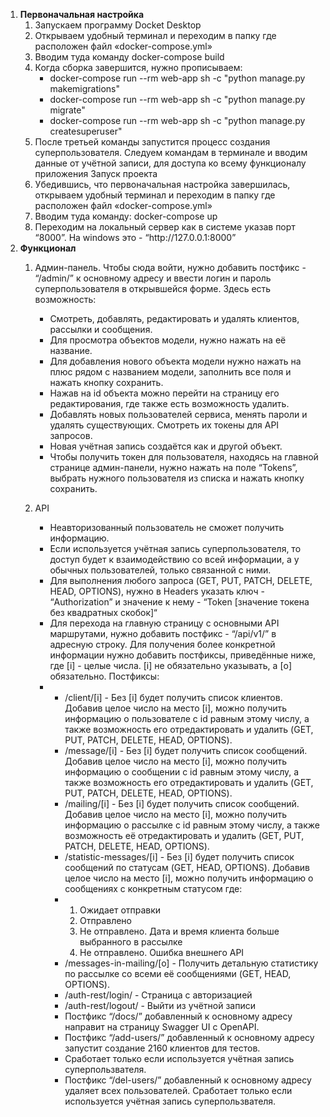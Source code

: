 <ol>
    <li>
        <b>Первоначальная настройка</b>
        <ol>
            <li>Запускаем программу Docket Desktop</li>
            <li>Открываем удобный терминал и переходим в папку где расположен файл «docker-compose.yml»</li>
            <li>Вводим туда команду docker-compose build</li>
            <li>
                Когда сборка завершится, нужно прописываем:
                <ul>
                    <li>docker-compose run --rm web-app sh -c "python manage.py makemigrations"</li>
                    <li>docker-compose run --rm web-app sh -c "python manage.py migrate"</li>
                    <li>docker-compose run --rm web-app sh -c "python manage.py createsuperuser"</li>
                </ul>
            </li>
            <li>После третьей команды запустится процесс создания суперпользователя. Следуем командам в терминале и
                вводим данные от учётной записи, для доступа ко всему функционалу приложения Запуск проекта</li>
            <li>Убедившись, что первоначальная настройка завершилась, открываем удобный терминал и переходим в папку где
                расположен файл «docker-compose.yml»</li>
            <li>Вводим туда команду: docker-compose up</li>
            <li>Переходим на локальный сервер как в системе указав порт “8000”. На windows это - “http://127.0.0.1:8000”
            </li>
        </ol>
    </li>
    <li>
        <b>Функционал</b>
        <ol>
            <li>
                <p>
                    Админ-панель. Чтобы сюда войти, нужно добавить постфикс - “/admin/” к основному адресу и ввести логин и пароль суперпользователя в открывшейся форме. Здесь есть возможность:
                </p>
                <ul>
                    <li>Смотреть, добавлять, редактировать и удалять клиентов, рассылки и сообщения.</li>
                    <li>Для просмотра объектов модели, нужно нажать на её название.</li>
                    <li>Для добавления нового объекта модели нужно нажать на плюс рядом с названием модели, заполнить
                        все поля и нажать кнопку сохранить.</li>
                    <li>Нажав на id объекта можно перейти на страницу его редактирования, где также есть возможность
                        удалить.</li>
                    <li>Добавлять новых пользователей сервиса, менять пароли и удалять существующих. Смотреть их токены
                        для API запросов.</li>
                    <li>Новая учётная запись создаётся как и другой объект.</li>
                    <li>Чтобы получить токен для пользователя, находясь на главной странице админ-панели, нужно нажать
                        на поле “Tokens”, выбрать нужного пользователя из списка и нажать кнопку сохранить.</li>
                </ul>
            </li>
            <li>
                <p>API</p>
                <ul>
                    <li>Неавторизованный пользователь не сможет получить информацию.</li>
                    <li>
                        Если используется учётная запись суперпользователя, то доступ будет к взаимодействию со всей
                        информации, а у обычных пользователей, только связанной с ними.
                    </li>
                    <li>Для выполнения любого запроса (GET, PUT, PATCH, DELETE, HEAD, OPTIONS), нужно в Headers указать
                        ключ - “Authorization” и значение к нему - “Token [значение токена без квадратных скобок]“</li>
                    <li>
                        Для перехода на главную страницу с основными API маршрутами, нужно добавить постфикс -
                        “/api/v1/” в адресную строку. Для получения более конкретной информации нужно добавить
                        постфиксы, приведённые ниже, где [i] - целые числа. [i] не обязательно указывать, а [o]
                        обязательно. Постфиксы:
                    </li>
                    <li>
                        <ul>
                            <li>
                                /client/[i] - Без [i] будет получить список клиентов. Добавив целое число на место [i],
                                можно получить информацию о пользователе с id равным этому числу, а также возможность
                                его отредактировать и удалить
                                (GET, PUT, PATCH, DELETE, HEAD, OPTIONS).
                            </li>
                            <li>
                                /message/[i] - Без [i] будет получить список сообщений. Добавив целое число на место
                                [i], можно получить информацию о сообщении с id равным этому числу, а также возможность
                                его отредактировать и удалить (GET,
                                PUT, PATCH, DELETE, HEAD, OPTIONS).
                            </li>
                            <li>
                                /mailing/[i] - Без [i] будет получить список сообщений. Добавив целое число на место
                                [i], можно получить информацию о рассылке с id равным этому числу, а также возможность
                                её отредактировать и удалить (GET,
                                PUT, PATCH, DELETE, HEAD, OPTIONS).
                            </li>
                            <li>
                                /statistic-messages/[i] - Без [i] будет получить список сообщений по статусам (GET,
                                HEAD, OPTIONS). Добавив целое число на место [i], можно получить информацию о сообщениях
                                с конкретным статусом где:
                            </li>
                            <li>
                                <ol>
                                    <li>Ожидает отправки</li>
                                    <li>Отправлено</li>
                                    <li>Не отправлено. Дата и время клиента больше выбранного в рассылке</li>
                                    <li>Не отправлено. Ошибка внешнего API</li>
                                </ol>
                            </li>
                            <li>/messages-in-mailing/[o] - Получить детальную статистику по рассылке со всеми её
                                сообщениями (GET, HEAD, OPTIONS).</li>
                            <li>/auth-rest/login/ - Страница с авторизацией</li>
                            <li>/auth-rest/logout/ - Выйти из учётной записи</li>
                            <li>Постфикс “/docs/” добавленный к основному адресу направит на страницу Swagger UI с
                                OpenAPI.</li>
                            <li>Постфикс “/add-users/” добавленный к основному адресу запустит создание 2160 клиентов
                                для тестов.</li>
                            <li>Сработает только если используется учётная запись суперпользвателя.</li>
                            <li>Постфикс “/del-users/” добавленный к основному адресу удаляет всех пользователей.
                                Сработает только если используется учётная запись суперпользвателя.</li>
                        </ul>
                    </li>
                </ul>
            </li>
        </ol>
    </li>
</ol>
